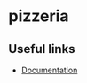 # pizzeria

## **Useful links**
 * [Documentation](https://github.com/tedi4t/pizzeria/tree/master/documentation)
